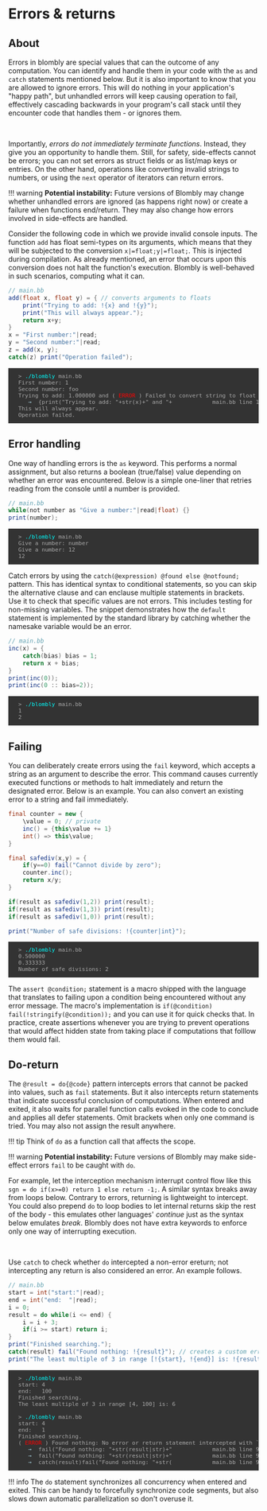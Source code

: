 # Errors & returns

## About

Errors in blombly are special values that can the outcome of any computation. You can identify
and handle them in your code with the `as` and `catch` statements mentioned below. But it is
also important to know that you are allowed to ignore errors. This will do nothing in your
application's "happy path", but unhandled errors will keep causing operation to fail, 
effectively cascading backwards in your program's call 
stack until they encounter code that handles them - or ignores them.

<br>

Importantly, *errors do not immediately terminate functions*. Instead,
they give you an opportunity to handle them. Still, for safety, 
side-effects cannot be errors; you can not set errors as struct fields 
or as list/map keys or entries. On the other hand, operations like converting 
invalid strings to numbers, or using the `next` operator of iterators can return errors. 

!!! warning
    **Potential instability:** Future versions of Blombly may change whether
    unhandled errors are ignored (as happens right now) or create a failure 
    when functions end/return. They may also change how errors involved in 
    side-effects are handled.

Consider the following code in which we provide invalid console inputs.
The function `add` has float semi-types on its arguments, which means that they will
be subjected to the conversion `x|=float;y|=float;`. This is injected during compilation.
As already mentioned, an error that occurs upon this conversion does not halt the function's 
execution. Blombly is well-behaved in such scenarios, computing what it can.

```java
// main.bb
add(float x, float y) = { // converts arguments to floats
    print("Trying to add: !{x} and !{y}");
    print("This will always appear.");
    return x+y;
}
x = "First number:"|read;
y = "Second number:"|read;
z = add(x, y);
catch(z) print("Operation failed");
```

<pre style="font-size: 80%;background-color: #333; color: #AAA; padding: 10px 20px;">
> <span style="color: cyan;">./blombly</span> main.bb
First number: 1
Second number: foo
Trying to add: 1.000000 and (<span style="color: red;"> ERROR </span>) Failed to convert string to float
   <span style="color: lightblue;">→</span>  {print("Trying to add: "+str(x)+" and "+            main.bb line 1
This will always appear.
Operation failed.
</pre>


## Error handling

One way of handling errors is
the `as` keyword. This performs a normal assignment, but also returns a boolean (true/false) 
value depending on whether an error was encountered. Below is a simple one-liner that retries
reading from the console until a number is provided. 

```java
// main.bb
while(not number as "Give a number:"|read|float) {}
print(number);
```


<pre style="font-size: 80%;background-color: #333; color: #AAA; padding: 10px 20px;">
> <span style="color: cyan;">./blombly</span> main.bb
Give a number: number
Give a number: 12
12
</pre>


Catch errors by using the `catch(@expression) @found else @notfound;` pattern.
This has identical syntax to conditional statements, so you can skip the alternative clause
and can enclause multiple statements in brackets. Use it to check that specific
values are not errors. This includes testing for non-missing variables. The snippet
demonstrates how the `default` statement is implemented by the standard library
by catching whether the namesake variable would be an error.

```java
// main.bb
inc(x) = {
    catch(bias) bias = 1;
    return x + bias;
}
print(inc(0));
print(inc(0 :: bias=2));
```

<pre style="font-size: 80%;background-color: #333; color: #AAA; padding: 10px 20px;">
> <span style="color: cyan;">./blombly</span> main.bb
1
2
</pre>

## Failing

You can deliberately create errors using the `fail` keyword, which accepts a string
as an argument to describe the error. This command causes currently executed functions
or methods to halt immediately and return the designated error. Below is an example.
You can also convert an existing error to a string and fail immediately.


```java
final counter = new {
    \value = 0; // private
    inc() = {this\value += 1}
    int() => this\value;
}

final safediv(x,y) = {
    if(y==0) fail("Cannot divide by zero");
    counter.inc();
    return x/y;
}

if(result as safediv(1,2)) print(result);
if(result as safediv(1,3)) print(result);
if(result as safediv(1,0)) print(result);

print("Number of safe divisions: !{counter|int}");
```

<pre style="font-size: 80%;background-color: #333; color: #AAA; padding: 10px 20px;">
> <span style="color: cyan;">./blombly</span> main.bb
0.500000
0.333333
Number of safe divisions: 2
</pre>


The `assert @condition;` statement is a macro shipped with the language that translates to failing
upon a condition being encountered without any error message. The macro's implementation is
 `if(@condition) fail(!stringify(@condition));` and you can use it for quick checks that.
In practice, create assertions whenever you are trying to prevent operations that 
would affect hidden state from taking place if computations that folllow them would
fail.



## Do-return

The `@result = do{@code}` pattern intercepts errors that cannot be packed into values,
such as `fail` statements. But it also intercepts return statements that indicate successful conclusion of
computations. When entered and exited, it also waits for parallel function calls evoked in the code to conclude 
and applies all defer statements. Omit brackets when only one command is tried. You may also not assign
the result anywhere.

!!! tip
    Think of `do` as a function call that affects the scope.

!!! warning
    **Potential instability:** Future versions of Blombly may make side-effect errors `fail` to be caught with `do`.

For example, let the interception mechanism interrupt control flow like this `sgn = do if(x>=0) return 1 else return -1;`.
A similar syntax breaks away from loops below. Contrary to errors, 
returning is lightweight to intercept. 
You could also prepend `do` to loop bodies to let internal returns skip the rest of the body - 
this emulates other languages' *continue* just as the syntax below emulates *break*. 
Blombly does not have extra keywords to enforce only one way of interrupting execution.

<br>

Use `catch` to check whether `do` intercepted a non-error ereturn; not intercepting any return is also
considered an error. An example follows.

```java
// main.bb
start = int("start:"|read);
end = int("end:  "|read);
i = 0;
result = do while(i <= end) {
    i = i + 3;
    if(i >= start) return i;
}
print("Finished searching.");
catch(result) fail("Found nothing: !{result}"); // creates a custom error on-demand
print("The least multiple of 3 in range [!{start}, !{end}] is: !{result}");
```

<pre style="font-size: 80%; background-color: #333; color: #AAA; padding: 10px 20px; overflow-x: auto; overflow-x: auto;">
> <span style="color: cyan;">./blombly</span> main.bb
start: 4
end:   100
Finished searching. 
The least multiple of 3 in range [4, 100] is: 6 

> <span style="color: cyan;">./blombly</span> main.bb
start: 4
end:   1
Finished searching. 
(<span style="color: red;"> ERROR </span>) Found nothing: No error or return statement intercepted with `do`.
   <span style="color: lightblue;">→</span>  fail("Found nothing: "+str(result|str)+"            main.bb line 9
   <span style="color: lightblue;">→</span>  fail("Found nothing: "+str(result|str)+"            main.bb line 9
   <span style="color: lightblue;">→</span>  catch(result)fail("Found nothing: "+str(            main.bb line 9
</pre>


!!! info
    The `do` statement synchronizes all concurrency when entered and exited.
    This can be handy to forcefully synchronize code segments,
    but also slows down automatic parallelization so don't overuse it.